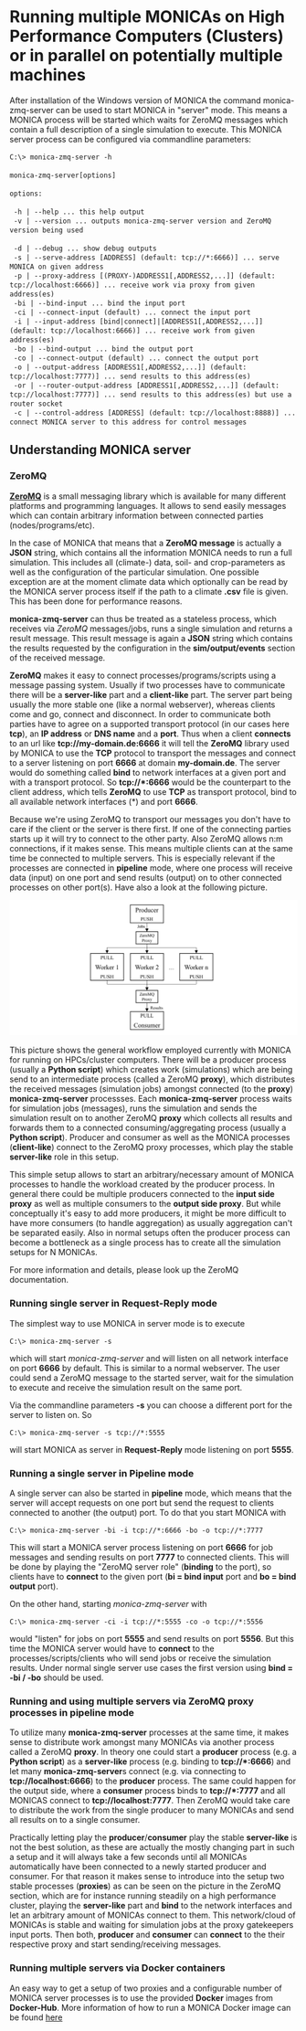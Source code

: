 # Running multiple MONICAs on High Performance Computers (Clusters) or in parallel on potentially multiple machines

After installation of the Windows version of MONICA the command monica-zmq-server can be used to start MONICA in "server" mode. This means a MONICA process will be started which waits for ZeroMQ messages which contain a full description of a single simulation to execute. This MONICA server process can be configured via commandline parameters:

```dos
C:\> monica-zmq-server -h

monica-zmq-server[options]

options:

 -h | --help ... this help output
 -v | --version ... outputs monica-zmq-server version and ZeroMQ version being used

 -d | --debug ... show debug outputs
 -s | --serve-address [ADDRESS] (default: tcp://*:6666)] ... serve MONICA on given address
 -p | --proxy-address [(PROXY-)ADDRESS1[,ADDRESS2,...]] (default: tcp://localhost:6666)] ... receive work via proxy from given address(es)
 -bi | --bind-input ... bind the input port
 -ci | --connect-input (default) ... connect the input port
 -i | --input-address [bind|connect]|[ADDRESS1[,ADDRESS2,...]] (default: tcp://localhost:6666)] ... receive work from given address(es)
 -bo | --bind-output ... bind the output port
 -co | --connect-output (default) ... connect the output port
 -o | --output-address [ADDRESS1[,ADDRESS2,...]] (default: tcp://localhost:7777)] ... send results to this address(es)
 -or | --router-output-address [ADDRESS1[,ADDRESS2,...]] (default: tcp://localhost:7777)] ... send results to this address(es) but use a router socket
 -c | --control-address [ADDRESS] (default: tcp://localhost:8888)] ... connect MONICA server to this address for control messages
```

## Understanding MONICA server

### ZeroMQ

[**ZeroMQ**](http://zeromq.org) is a small messaging library which is available for many different platforms and programming languages. It allows to send easily messages which can contain arbitrary information between connected parties (nodes/programs/etc). 

In the case of MONICA that means that a **ZeroMQ message** is actually a **JSON** string, which contains all the information MONICA needs to run a full simulation. This includes all (climate-) data, soil- and crop-parameters as well as the configuration of the particular simulation. One possible exception are at the moment climate data which optionally can be read by the MONICA server process itself if the path to a climate **.csv** file is given. This has been done for performance reasons.

**monica-zmq-server** can thus be treated as a stateless process, which receives via *ZeroMQ* messages/jobs, runs a single simulation and returns a result message. This result message is again a **JSON** string which contains the results requested by the configuration in the **sim/output/events** section of the received message.

**ZeroMQ** makes it easy to connect processes/programs/scripts using a message passing system. Usually if two processes have to communicate there will be a **server-like** part and a **client-like** part. The server part being usually the more stable one (like a normal webserver), whereas clients come and go, connect and disconnect. In order to communicate both parties have to agree on a supported transport protocol (in our cases here **tcp**), an **IP address** or **DNS name** and a **port**. Thus when a client **connects** to an url like **tcp://my-domain.de:6666** it will tell the **ZeroMQ** library used by MONICA to use the **TCP** protocol to transport the messages and connect to a server listening on port **6666** at domain **my-domain.de**. The server would do something called **bind** to network interfaces at a given port and with a transport protocol. So **tcp://*:6666** would be the counterpart to the client address, which tells **ZeroMQ** to use **TCP** as transport protocol, bind to all available network interfaces (*) and port **6666**.

Because we're using ZeroMQ to transport our messages you don't have to care if the client or the server is there first. If one of the connecting parties starts up it will try to connect to the other party. Also ZeroMQ allows n:m connections, if it makes sense. This means multiple clients can at the same time be connected to multiple servers. This is especially relevant if the processes are connected in **pipeline** mode, where one process will receive data (input) on one port and send results (output) on to other connected processes on other port(s). Have also a look at the following picture.

![MONICA producer-consumer workflow](monica-prod-cons-flow.png)

This picture shows the general workflow employed currently with MONICA for running on HPCs/cluster computers. There will be a producer process (usually a **Python script**) which creates work (simulations) which are being send to an intermediate process (called a ZeroMQ **proxy**), which distributes the received messages (simulation jobs) amongst connected (to the **proxy**) **monica-zmq-server** processses. Each **monica-zmq-server** process waits for simulation jobs (messages), runs the simulation and sends the simulation result on to another ZeroMQ **proxy** which collects all results and forwards them to a connected consuming/aggregating process (usually a **Python script**). Producer and consumer as well as the MONICA processes (**client-like**) connect to the ZeroMQ proxy processes, which play the stable **server-like** role in this setup.

This simple setup allows to start an arbitrary/necessary amount of MONICA processes to handle the workload created by the producer process. In general there could be multiple producers connected to the **input side proxy** as well as multiple consumers to the **output side proxy**. But while conceptually it's easy to add more producers, it might be more difficult to have more consumers (to handle aggregation) as usually aggregation can't be separated easily. Also in normal setups often the producer process can become a bottleneck as a single process has to create all the simulation setups for N MONICAs. 

For more information and details, please look up the ZeroMQ documentation.


### Running single server in **Request-Reply** mode

The simplest way to use MONICA in server mode is to execute 

```dos
C:\> monica-zmq-server -s
```

which will start *monica-zmq-server* and will listen on all network interface on port **6666** by default. This is similar to a normal webserver. The user could send a ZeroMQ message to the started server, wait for the simulation to execute and receive the simulation result on the same port.

Via the commandline parameters **-s** you can choose a different port for the server to listen on. So 

```dos
C:\> monica-zmq-server -s tcp://*:5555
```

will start MONICA as server in **Request-Reply** mode listening on port **5555**.


### Running a single server in **Pipeline** mode

A single server can also be started in **pipeline** mode, which means that the server will accept requests on one port but send the request to clients connected to another (the output) port. To do that you start MONICA with

```dos
C:\> monica-zmq-server -bi -i tcp://*:6666 -bo -o tcp://*:7777
```

This will start a MONICA server process listening on port **6666** for job messages and sending results on port **7777** to connected clients. This will be done by playing the "ZeroMQ server role" (**binding** to the port), so clients have to **connect** to the given port (**bi = bind input** port and **bo = bind output** port).

On the other hand, starting *monica-zmq-server* with

```dos
C:\> monica-zmq-server -ci -i tcp://*:5555 -co -o tcp://*:5556
```

would "listen" for jobs on port **5555** and send results on port **5556**. But this time the MONICA server would have to **connect** to the processes/scripts/clients who will send jobs or receive the simulation results. Under normal single server use cases the first version using **bind = -bi / -bo** should be used.


### Running and using multiple servers via **ZeroMQ** proxy processes in **pipeline** mode

To utilize many **monica-zmq-server** processes at the same time, it makes sense to distribute work amongst many MONICAs via another process called a ZeroMQ **proxy**. In theory one could start a **producer** process (e.g. a **Python script**) as a **server-like** process (e.g. binding to **tcp://*:6666**) and let many **monica-zmq-server**s connect (e.g. via connecting to **tcp://localhost:6666**) to the **producer** process. The same could happen for the output side, where a **consumer** process binds to **tcp://*:7777** and all MONICAS connect to **tcp://localhost:7777**. Then ZeroMQ would take care to distribute the work from the single producer to many MONICAs and send all results on to a single consumer.

Practically letting play the **producer**/**consumer** play the stable **server-like** is not the best solution, as these are actually the mostly changing part in such a setup and it will always take a few seconds until all MONICAs automatically have been connected to a newly started producer and consumer. For that reason it makes sense to introduce into the setup two stable processes (**proxies**) as can be seen on the picture in the ZeroMQ section, which are for instance running steadily on a high performance cluster, playing the **server-like** part and **bind** to the network interfaces and let an arbitrary amount of MONICAs connect to them. This network/cloud of MONICAs is stable and waiting for simulation jobs at the proxy gatekeepers input ports. Then both, **producer** and **consumer** can **connect** to the their respective proxy and start sending/receiving messages.



### Running multiple servers via **Docker** containers

An easy way to get a setup of two proxies and a configurable number of MONICA server processes is to use the provided **Docker** images from **Docker-Hub**. More information of how to run a MONICA Docker image can be found 
[here](https://github.com/zalf-rpm/monica/wiki/Run-MONICA-in-Docker-and-Singularity)




